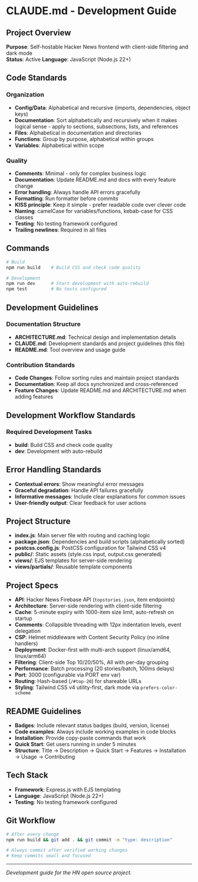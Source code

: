 # CLAUDE.md - Development Guide

## Project Overview
**Purpose**: Self-hostable Hacker News frontend with client-side filtering and dark mode  
**Status**: Active
**Language**: JavaScript (Node.js 22+)

## Code Standards

### Organization
- **Config/Data**: Alphabetical and recursive (imports, dependencies, object keys)
- **Documentation**: Sort alphabetically and recursively when it makes logical sense - apply to sections, subsections, lists, and references
- **Files**: Alphabetical in documentation and directories
- **Functions**: Group by purpose, alphabetical within groups
- **Variables**: Alphabetical within scope

### Quality
- **Comments**: Minimal - only for complex business logic
- **Documentation**: Update README.md and docs with every feature change
- **Error handling**: Always handle API errors gracefully
- **Formatting**: Run formatter before commits
- **KISS principle**: Keep it simple - prefer readable code over clever code
- **Naming**: camelCase for variables/functions, kebab-case for CSS classes
- **Testing**: No testing framework configured
- **Trailing newlines**: Required in all files

## Commands
```bash
# Build
npm run build    # Build CSS and check code quality

# Development
npm run dev      # Start development with auto-rebuild
npm test         # No tests configured
```

## Development Guidelines

### Documentation Structure
- **ARCHITECTURE.md**: Technical design and implementation details
- **CLAUDE.md**: Development standards and project guidelines (this file)
- **README.md**: Tool overview and usage guide

### Contribution Standards
- **Code Changes**: Follow sorting rules and maintain project standards
- **Documentation**: Keep all docs synchronized and cross-referenced
- **Feature Changes**: Update README.md and ARCHITECTURE.md when adding features

## Development Workflow Standards

### Required Development Tasks
- **build**: Build CSS and check code quality
- **dev**: Development with auto-rebuild

## Error Handling Standards
- **Contextual errors**: Show meaningful error messages
- **Graceful degradation**: Handle API failures gracefully
- **Informative messages**: Include clear explanations for common issues
- **User-friendly output**: Clear feedback for user actions

## Project Structure
- **index.js**: Main server file with routing and caching logic
- **package.json**: Dependencies and build scripts (alphabetically sorted)
- **postcss.config.js**: PostCSS configuration for Tailwind CSS v4
- **public/**: Static assets (style.css input, output.css generated)
- **views/**: EJS templates for server-side rendering
- **views/partials/**: Reusable template components

## Project Specs
- **API**: Hacker News Firebase API (`topstories.json`, item endpoints)
- **Architecture**: Server-side rendering with client-side filtering
- **Cache**: 5-minute expiry with 1000-item size limit, auto-refresh on startup
- **Comments**: Collapsible threading with 12px indentation levels, event delegation
- **CSP**: Helmet middleware with Content Security Policy (no inline handlers)
- **Deployment**: Docker-first with multi-arch support (linux/amd64, linux/arm64)
- **Filtering**: Client-side Top 10/20/50%, All with per-day grouping
- **Performance**: Batch processing (20 stories/batch, 100ms delays)
- **Port**: 3000 (configurable via PORT env var)
- **Routing**: Hash-based (`/#top-20`) for shareable URLs
- **Styling**: Tailwind CSS v4 utility-first, dark mode via `prefers-color-scheme`

## README Guidelines
- **Badges**: Include relevant status badges (build, version, license)
- **Code examples**: Always include working examples in code blocks
- **Installation**: Provide copy-paste commands that work
- **Quick Start**: Get users running in under 5 minutes
- **Structure**: Title → Description → Quick Start → Features → Installation → Usage → Contributing

## Tech Stack
- **Framework**: Express.js with EJS templating
- **Language**: JavaScript (Node.js 22+)
- **Testing**: No testing framework configured

## Git Workflow
```bash
# After every change
npm run build && git add . && git commit -m "type: description"

# Always commit after verified working changes
# Keep commits small and focused
```

---

*Development guide for the HN open source project.*

